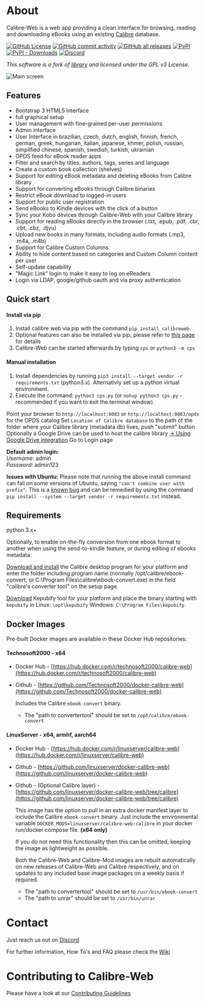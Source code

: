 # About

Calibre-Web is a web app providing a clean interface for browsing, reading and downloading eBooks using an existing [Calibre](https://calibre-ebook.com) database.

[![GitHub License](https://img.shields.io/github/license/janeczku/calibre-web?style=flat-square)](https://github.com/janeczku/calibre-web/blob/master/LICENSE)
[![GitHub commit activity](https://img.shields.io/github/commit-activity/w/janeczku/calibre-web?logo=github&style=flat-square&label=commits)]()
[![GitHub all releases](https://img.shields.io/github/downloads/janeczku/calibre-web/total?logo=github&style=flat-square)](https://github.com/janeczku/calibre-web/releases)
[![PyPI](https://img.shields.io/pypi/v/calibreweb?logo=pypi&logoColor=fff&style=flat-square)](https://pypi.org/project/calibreweb/)
[![PyPI - Downloads](https://img.shields.io/pypi/dm/calibreweb?logo=pypi&logoColor=fff&style=flat-square)](https://pypi.org/project/calibreweb/)
[![Discord](https://img.shields.io/discord/838810113564344381?label=Discord&logo=discord&style=flat-square)](https://discord.gg/h2VsJ2NEfB)

*This software is a fork of [library](https://github.com/mutschler/calibreserver) and licensed under the GPL v3 License.*

![Main screen](https://github.com/janeczku/calibre-web/wiki/images/main_screen.png)

## Features

- Bootstrap 3 HTML5 interface
- full graphical setup
- User management with fine-grained per-user permissions
- Admin interface
- User Interface in brazilian, czech, dutch, english, finnish, french, german, greek, hungarian, italian, japanese, khmer, polish, russian, simplified chinese, spanish, swedish, turkish, ukrainian
- OPDS feed for eBook reader apps 
- Filter and search by titles, authors, tags, series and language
- Create a custom book collection (shelves)
- Support for editing eBook metadata and deleting eBooks from Calibre library
- Support for converting eBooks through Calibre binaries
- Restrict eBook download to logged-in users
- Support for public user registration
- Send eBooks to Kindle devices with the click of a button
- Sync your Kobo devices through Calibre-Web with your Calibre library
- Support for reading eBooks directly in the browser (.txt, .epub, .pdf, .cbr, .cbt, .cbz, .djvu)
- Upload new books in many formats, including audio formats (.mp3, .m4a, .m4b)
- Support for Calibre Custom Columns
- Ability to hide content based on categories and Custom Column content per user
- Self-update capability
- "Magic Link" login to make it easy to log on eReaders
- Login via LDAP, google/github oauth and via proxy authentication

## Quick start

#### Install via pip
1. Install calibre web via pip with the command `pip install calibreweb`.
2. Optional features can also be installed via pip, please refer to [this page](https://github.com/janeczku/calibre-web/wiki/Dependencies-in-Calibre-Web-Linux-Windows) for details 
3. Calibre-Web can be started afterwards by typing `cps` or `python3 -m cps` 

#### Manual installation
1. Install dependencies by running `pip3 install --target vendor -r requirements.txt` (python3.x). Alternativly set up a python virtual environment.
2. Execute the command: `python3 cps.py` (or `nohup python3 cps.py` - recommended if you want to exit the terminal window)
   
Point your browser to `http://localhost:8083` or `http://localhost:8083/opds` for the OPDS catalog
Set `Location of Calibre database` to the path of the folder where your Calibre library (metadata.db) lives, push "submit" button\
Optionally a Google Drive can be used to host the calibre library [-> Using Google Drive integration](https://github.com/janeczku/calibre-web/wiki/Configuration#using-google-drive-integration)
Go to Login page

**Default admin login:**\
*Username:* admin\
*Password:* admin123

**Issues with Ubuntu:**
Please note that running the above install command can fail on some versions of Ubuntu, saying `"can't combine user with prefix"`. This is a [known bug](https://github.com/pypa/pip/issues/3826) and can be remedied by using the command `pip install --system --target vendor -r requirements.txt` instead.

## Requirements

python 3.x+

Optionally, to enable on-the-fly conversion from one ebook format to another when using the send-to-kindle feature, or during editing of ebooks metadata:

[Download and install](https://calibre-ebook.com/download) the Calibre desktop program for your platform and enter the folder including program name (normally /opt/calibre/ebook-convert, or C:\Program Files\calibre\ebook-convert.exe) in the field "calibre's converter tool" on the setup page.

[Download](https://github.com/pgaskin/kepubify/releases/latest) Kepubify tool for your platform and place the binary starting with `kepubify` in Linux: `\opt\kepubify` Windows: `C:\Program Files\kepubify`.

## Docker Images

Pre-built Docker images are available in these Docker Hub repositories:

#### **Technosoft2000 - x64**
+ Docker Hub - [https://hub.docker.com/r/technosoft2000/calibre-web](https://hub.docker.com/r/technosoft2000/calibre-web)
+ Github - [https://github.com/Technosoft2000/docker-calibre-web](https://github.com/Technosoft2000/docker-calibre-web) 

    Includes the Calibre `ebook-convert` binary.
    + The "path to convertertool" should be set to `/opt/calibre/ebook-convert`

#### **LinuxServer - x64, armhf, aarch64**
+ Docker Hub - [https://hub.docker.com/r/linuxserver/calibre-web](https://hub.docker.com/r/linuxserver/calibre-web)
+ Github - [https://github.com/linuxserver/docker-calibre-web](https://github.com/linuxserver/docker-calibre-web)
+ Github - (Optional Calibre layer) - [https://github.com/linuxserver/docker-calibre-web/tree/calibre](https://github.com/linuxserver/docker-calibre-web/tree/calibre) 

   This image has the option to pull in an extra docker manifest layer to include the Calibre `ebook-convert` binary.  Just include the environmental variable `DOCKER_MODS=linuxserver/calibre-web:calibre` in your docker run/docker compose file. **(x64 only)**
  
   If you do not need this functionality then this can be omitted, keeping the image as lightweight as possible.
    
   Both the Calibre-Web and Calibre-Mod images are rebuilt automatically on new releases of Calibre-Web and Calibre respectively, and on updates to any included base image packages on a weekly basis if required.
   + The "path to convertertool" should be set to `/usr/bin/ebook-convert`
   + The "path to unrar" should be set to `/usr/bin/unrar`

# Contact

Just reach us out on [Discord](https://discord.gg/h2VsJ2NEfB)

For further information, How To's and FAQ please check the [Wiki](https://github.com/janeczku/calibre-web/wiki)

# Contributing to Calibre-Web

Please have a look at our [Contributing Guidelines](https://github.com/janeczku/calibre-web/blob/master/CONTRIBUTING.md) 
